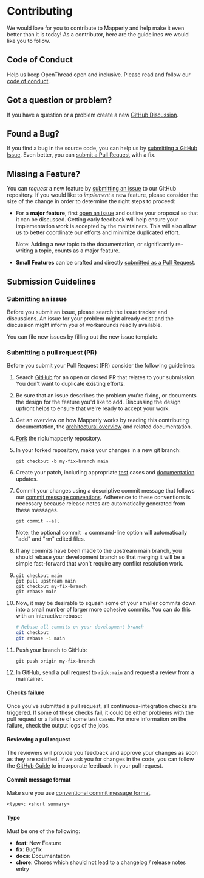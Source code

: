 # Contributing

We would love for you to contribute to Mapperly and help make it even better than it is today!
As a contributor, here are the guidelines we would like you to follow.

## Code of Conduct

Help us keep OpenThread open and inclusive. Please read and follow our [code of conduct](https://github.com/riok/mapperly/blob/main/CODE_OF_CONDUCT.md).

## Got a question or problem?

If you have a question or a problem create a new [GitHub Discussion](https://github.com/riok/mapperly/discussions/new/choose).

## Found a Bug?

If you find a bug in the source code, you can help us by [submitting a GitHub Issue](https://github.com/riok/mapperly/issues/new).
Even better, you can [submit a Pull Request](#submit-pr) with a fix.

## Missing a Feature?

You can _request_ a new feature by [submitting an issue](#submit-issue) to our GitHub repository.
If you would like to _implement_ a new feature, please consider the size of the change in order to determine the right steps to proceed:

- For a **major feature**, first [open an issue](https://github.com/riok/mapperly/issues/new) and outline your proposal so that it can be discussed.
  Getting early feedback will help ensure your implementation work is accepted by the maintainers.
  This will also allow us to better coordinate our efforts and minimize duplicated effort.

  Note: Adding a new topic to the documentation, or significantly re-writing a topic, counts as a major feature.

- **Small Features** can be crafted and directly [submitted as a Pull Request](#submit-pr).

## Submission Guidelines

### <a name="submit-issue"></a> Submitting an issue

Before you submit an issue, please search the issue tracker and discussions.
An issue for your problem might already exist and the discussion might inform you of workarounds readily available.

You can file new issues by filling out the new issue template.

### <a name="submit-pr"></a> Submitting a pull request (PR)

Before you submit your Pull Request (PR) consider the following guidelines:

1. Search [GitHub](https://github.com/riok/mapperly/pulls) for an open or closed PR that relates to your submission.
   You don't want to duplicate existing efforts.

2. Be sure that an issue describes the problem you're fixing, or documents the design for the feature you'd like to add.
   Discussing the design upfront helps to ensure that we're ready to accept your work.

3. Get an overview on how Mapperly works by reading this contributing documentation, the [architectural overview](./architecture) and related documentation.

4. [Fork](https://docs.github.com/en/github/getting-started-with-github/fork-a-repo) the riok/mapperly repository.

5. In your forked repository, make your changes in a new git branch:

   ```shell
   git checkout -b my-fix-branch main
   ```

6. Create your patch, including appropriate [test](./tests) cases and [documentation](./docs) updates.

7. Commit your changes using a descriptive commit message that follows our [commit message conventions](#commit).
   Adherence to these conventions is necessary because release notes are automatically generated from these messages.

   ```shell
   git commit --all
   ```

   Note: the optional commit `-a` command-line option will automatically "add" and "rm" edited files.

8. If any commits have been made to the upstream main branch,
   you should rebase your development branch so that merging it will be a simple fast-forward that won't require any conflict resolution work.

9. ```shell
   git checkout main
   git pull upstream main
   git checkout my-fix-branch
   git rebase main
   ```

10. Now, it may be desirable to squash some of your smaller commits down into a small number of larger more cohesive commits. You can do this with an interactive rebase:

    ```bash
    # Rebase all commits on your development branch
    git checkout
    git rebase -i main
    ```

11. Push your branch to GitHub:

    ```shell
    git push origin my-fix-branch
    ```

12. In GitHub, send a pull request to `riok:main` and request a review from a maintainer.

#### Checks failure

Once you've submitted a pull request, all continuous-integration checks are triggered.
If some of these checks fail, it could be either problems with the pull request or a failure of some test cases.
For more information on the failure, check the output logs of the jobs.

#### Reviewing a pull request

The reviewers will provide you feedback and approve your changes as soon as they are satisfied.
If we ask you for changes in the code, you can follow the [GitHub Guide](https://docs.github.com/en/pull-requests/collaborating-with-pull-requests/reviewing-changes-in-pull-requests/incorporating-feedback-in-your-pull-request) to incorporate feedback in your pull request.

#### <a name="commit"></a> Commit message format

Make sure you use [conventional commit message format](https://www.conventionalcommits.org/en/v1.0.0/#summary).

`<type>: <short summary>`

#### Type

Must be one of the following:

- **feat**: New Feature
- **fix**: Bugfix
- **docs**: Documentation
- **chore**: Chores which should not lead to a changelog / release notes entry
